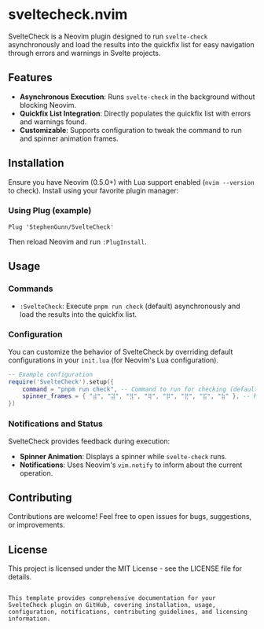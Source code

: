 # sveltecheck.nvim

SvelteCheck is a Neovim plugin designed to run `svelte-check` asynchronously and load the results into the quickfix list for easy navigation through errors and warnings in Svelte projects.

## Features

- **Asynchronous Execution**: Runs `svelte-check` in the background without blocking Neovim.
- **Quickfix List Integration**: Directly populates the quickfix list with errors and warnings found.
- **Customizable**: Supports configuration to tweak the command to run and spinner animation frames.

## Installation

Ensure you have Neovim (0.5.0+) with Lua support enabled (`nvim --version` to check). Install using your favorite plugin manager:

### Using Plug (example)

```vim
Plug 'StephenGunn/SvelteCheck'
```

Then reload Neovim and run `:PlugInstall`.

## Usage

### Commands

- `:SvelteCheck`: Execute `pnpm run check` (default) asynchronously and load the results into the quickfix list.

### Configuration

You can customize the behavior of SvelteCheck by overriding default configurations in your `init.lua` (for Neovim's Lua configuration).

```lua
-- Example configuration
require('SvelteCheck').setup({
    command = "pnpm run check", -- Command to run for checking (default: "pnpm run check")
    spinner_frames = { "⣾", "⣽", "⣻", "⢿", "⡿", "⣟", "⣯", "⣷" }, -- Frames for spinner animation
})
```

### Notifications and Status

SvelteCheck provides feedback during execution:

- **Spinner Animation**: Displays a spinner while `svelte-check` runs.
- **Notifications**: Uses Neovim's `vim.notify` to inform about the current operation.

## Contributing

Contributions are welcome! Feel free to open issues for bugs, suggestions, or improvements.

## License

This project is licensed under the MIT License - see the LICENSE file for details.

```

This template provides comprehensive documentation for your SvelteCheck plugin on GitHub, covering installation, usage, configuration, notifications, contributing guidelines, and licensing information.
```
